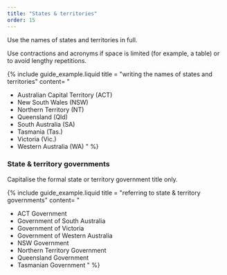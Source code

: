 ```yaml
---
title: "States & territories"
order: 15
---
```


Use the names of states and territories in full.

Use contractions and acronyms if space is limited (for example, a table) or to avoid lengthy repetitions.

{% include guide_example.liquid
  title = "writing the names of states and territories"
  content= "
- Australian Capital Territory (ACT)
- New South Wales (NSW)
- Northern Territory (NT)
- Queensland (Qld)
- South Australia (SA)
- Tasmania (Tas.)
- Victoria (Vic.)
- Western Australia (WA)
"
%}

### State & territory governments

Capitalise the formal state or territory government title only.

{% include guide_example.liquid
  title = "referring to state & territory governments"
  content= "
- ACT Government
- Government of South Australia
- Government of Victoria
- Government of Western Australia
- NSW Government
- Northern Territory Government
- Queensland Government
- Tasmanian Government
"
%}
